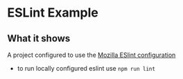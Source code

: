 # ESLint Example

## What it shows

A project configured to use the [Mozilla ESlint configuration](https://www.npmjs.com/package/eslint-plugin-mozilla)

* to run locally configured eslint use `npm run lint` 